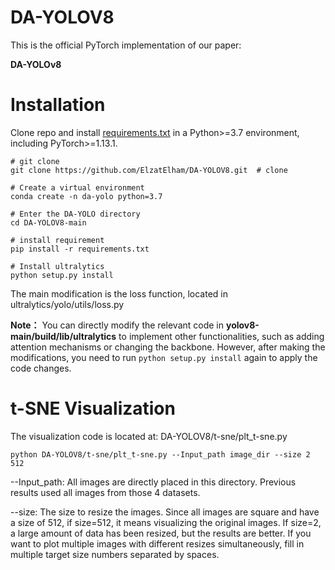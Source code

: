 # DA-YOLOV8
This is the official PyTorch implementation of our paper: 

**DA-YOLOv8**


# Installation

Clone repo and install [requirements.txt](https://github.com/ElzatElham/DA-YOLOV8/blob/main/requirements.txt) in a Python>=3.7 environment, including PyTorch>=1.13.1.


```
# git clone
git clone https://github.com/ElzatElham/DA-YOLOV8.git  # clone

# Create a virtual environment
conda create -n da-yolo python=3.7

# Enter the DA-YOLO directory
cd DA-YOLOV8-main

# install requirement
pip install -r requirements.txt

# Install ultralytics
python setup.py install

```

The main modification is the loss function, located in ultralytics/yolo/utils/loss.py

**Note：** You can directly modify the relevant code in **yolov8-main/build/lib/ultralytics** to implement other functionalities, such as adding attention mechanisms or changing the backbone. However, after making the modifications, you need to run `python setup.py install` again to apply the code changes.

# t-SNE Visualization
The visualization code is located at: DA-YOLOV8/t-sne/plt_t-sne.py 

```
python DA-YOLOV8/t-sne/plt_t-sne.py --Input_path image_dir --size 2 512
```

--Input_path: All images are directly placed in this directory. Previous results used all images from those 4 datasets. 

--size: The size to resize the images. Since all images are square and have a size of 512, if size=512, it means visualizing the original images. If size=2, a large amount of data has been resized, but the results are better. If you want to plot multiple images with different resizes simultaneously, fill in multiple target size numbers separated by spaces.

